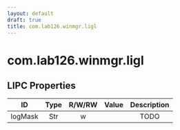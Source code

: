 ```yaml
---
layout: default
draft: true
title: com.lab126.winmgr.ligl
---
```


# com.lab126.winmgr.ligl

## LIPC Properties

| ID      | Type | R/W/RW | Value | Description |
|:-------:|:----:|:------:|:-----:|:-----------:|
| logMask | Str  | w      |       | TODO        |